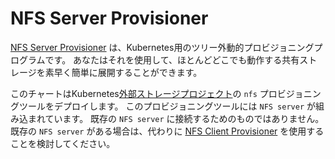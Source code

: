 # NFS Server Provisioner

[NFS Server Provisioner](https://github.com/kubernetes-incubator/external-storage/tree/master/nfs) は、Kubernetes用のツリー外動的プロビジョニングプログラムです。
あなたはそれを使用して、ほとんどどこでも動作する共有ストレージを素早く簡単に展開することができます。

このチャートはKubernetes[外部ストレージプロジェクト](https://github.com/kubernetes-incubator/external-storage)の `nfs` プロビジョニングツールをデプロイします。
このプロビジョニングツールには `NFS server` が組み込まれています。
既存の `NFS server` に接続するためのものではありません。
既存の `NFS server` がある場合は、代わりに [NFS Client Provisioner](https://github.com/kubernetes-incubator/external-storage/tree/master/nfs-client) を使用することを検討してください。
